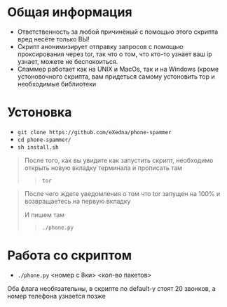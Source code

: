 # Общая информация

- Ответственность за любой причинёный с помощью этого скрипта вред несёте только ВЫ!
- Скрипт анонимизирует отправку запросов с помощью проксирования через tor, так что о том, что кто-то узнает ваш ip узнает, можете не беспокоиться.
- Спаммер работает как на UNIX и MacOs, так и на Windows (кроме устоновочного скрипта, вам придеться самому устоновить тор и необходимые библиотеки



# Устоновка
- `git clone https://github.com/eXedna/phone-spammer`
- `cd phone-spammer/`
- `sh install.sh`


> После того, как вы увидите как запустить скрипт, необходимо открыть новую вкладку терминала и прописать там
> > `tor`

> После чего ждете уведомления о том что tor запущен на 100% и возвращаетесь на первую вкладку
> 
> И пишем там
> > `./phone.py`

# Работа со скриптом

- `./phone.py` <номер с 8ки> <кол-во пакетов>

Оба флага необязательны, в скрипте по default-у стоят 20 звонков, а номер телефона узнается позже






